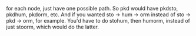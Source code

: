 for each node, just have one possible path. So pkd would have pkdsto, pkdhum, pkdorm, etc.
And if you wanted sto -> hum -> orm instead of sto -> pkd -> orm, for example.
You'd have to do stohum, then humorm, instead of just stoorm, which would do the latter.
